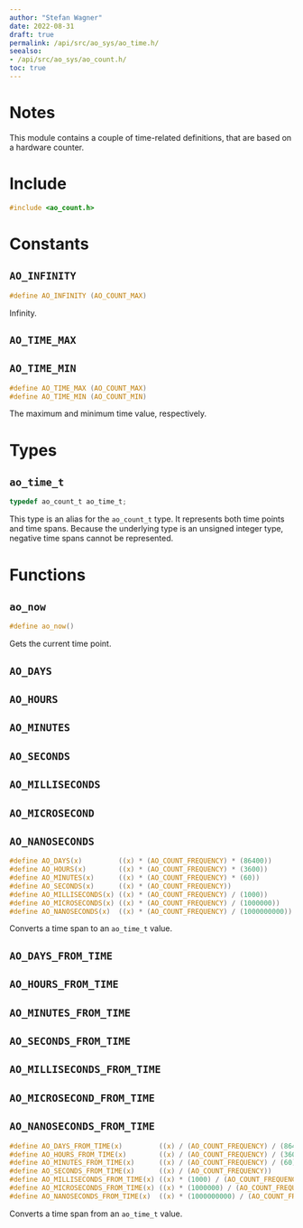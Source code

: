 ```yaml
---
author: "Stefan Wagner"
date: 2022-08-31
draft: true
permalink: /api/src/ao_sys/ao_time.h/
seealso:
- /api/src/ao_sys/ao_count.h/
toc: true
---
```


# Notes

This module contains a couple of time-related definitions, that are based on a hardware counter.

# Include

```c
#include <ao_count.h>
```

# Constants

## `AO_INFINITY`

```c
#define AO_INFINITY (AO_COUNT_MAX)
```

Infinity.

## `AO_TIME_MAX`
## `AO_TIME_MIN`

```c
#define AO_TIME_MAX (AO_COUNT_MAX)
#define AO_TIME_MIN (AO_COUNT_MIN)
```

The maximum and minimum time value, respectively.

# Types

## `ao_time_t`

```c
typedef ao_count_t ao_time_t;
```

This type is an alias for the `ao_count_t` type. It represents both time points and time spans. Because the underlying type is an unsigned integer type, negative time spans cannot be represented.

# Functions

## `ao_now`

```c
#define ao_now()
```

Gets the current time point.

## `AO_DAYS`
## `AO_HOURS`
## `AO_MINUTES`
## `AO_SECONDS`
## `AO_MILLISECONDS`
## `AO_MICROSECOND`
## `AO_NANOSECONDS`

```c
#define AO_DAYS(x)         ((x) * (AO_COUNT_FREQUENCY) * (86400))
#define AO_HOURS(x)        ((x) * (AO_COUNT_FREQUENCY) * (3600))
#define AO_MINUTES(x)      ((x) * (AO_COUNT_FREQUENCY) * (60))
#define AO_SECONDS(x)      ((x) * (AO_COUNT_FREQUENCY))
#define AO_MILLISECONDS(x) ((x) * (AO_COUNT_FREQUENCY) / (1000))
#define AO_MICROSECONDS(x) ((x) * (AO_COUNT_FREQUENCY) / (1000000))
#define AO_NANOSECONDS(x)  ((x) * (AO_COUNT_FREQUENCY) / (1000000000))
```

Converts a time span to an `ao_time_t` value.

## `AO_DAYS_FROM_TIME`
## `AO_HOURS_FROM_TIME`
## `AO_MINUTES_FROM_TIME`
## `AO_SECONDS_FROM_TIME`
## `AO_MILLISECONDS_FROM_TIME`
## `AO_MICROSECOND_FROM_TIME`
## `AO_NANOSECONDS_FROM_TIME`

```c
#define AO_DAYS_FROM_TIME(x)         ((x) / (AO_COUNT_FREQUENCY) / (86400))
#define AO_HOURS_FROM_TIME(x)        ((x) / (AO_COUNT_FREQUENCY) / (3600))
#define AO_MINUTES_FROM_TIME(x)      ((x) / (AO_COUNT_FREQUENCY) / (60))
#define AO_SECONDS_FROM_TIME(x)      ((x) / (AO_COUNT_FREQUENCY))
#define AO_MILLISECONDS_FROM_TIME(x) ((x) * (1000) / (AO_COUNT_FREQUENCY))
#define AO_MICROSECONDS_FROM_TIME(x) ((x) * (1000000) / (AO_COUNT_FREQUENCY))
#define AO_NANOSECONDS_FROM_TIME(x)  ((x) * (1000000000) / (AO_COUNT_FREQUENCY))
```

Converts a time span from an `ao_time_t` value.
